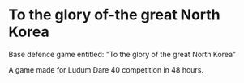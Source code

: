 # To the glory of-the great North Korea
Base defence game entitled: "To the glory of the great North Korea"

A game made for Ludum Dare 40 competition in 48 hours.
